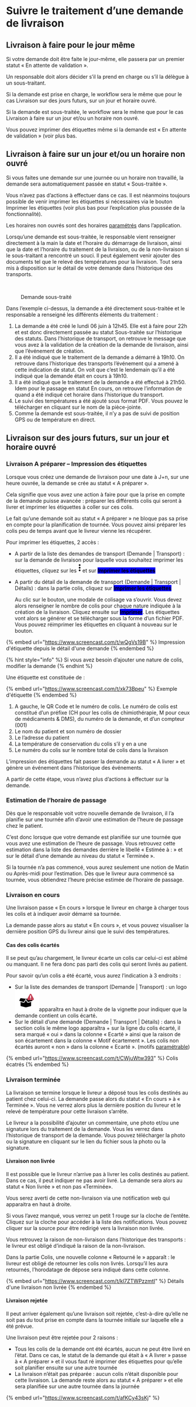 # Suivre le traitement d’une demande de livraison

## Livraison à faire pour le jour même

Si votre demande doit être faite le jour-même, elle passera par un premier statut « En attente de validation ».

Un responsable doit alors décider s’il la prend en charge ou s’il la délègue à un sous-traitant.

Si la demande est prise en charge, le workflow sera le même que pour le cas Livraison sur des jours futurs, sur un jour et horaire ouvré.

Si la demande est sous-traitée, le workflow sera le même que pour le cas Livraison à faire sur un jour et/ou un horaire non ouvré.

Vous pouvez imprimer des étiquettes même si la demande est « En attente de validation » (voir plus bas.

## Livraison à faire sur un jour et/ou un horaire non ouvré

Si vous faites une demande sur une journée ou un horaire non travaillé, la demande sera automatiquement passée en statut « Sous-traitée ».

Vous n’avez pas d’actions à effectuer dans ce cas. Il est néanmoins toujours possible de venir imprimer les étiquettes si nécessaires via le bouton Imprimer les étiquettes (voir plus bas pour l’explication plus poussée de la fonctionnalité).

Les horaires non ouvrés sont des horaires [paramétrés](../../../parametrages/global/heures-travaillees.md#heures-travaillees) dans l’application.

Lorsqu’une demande est sous-traitée, le responsable vient renseigner directement à la main la date et l’horaire du démarrage de livraison, ainsi que la date et l’horaire du traitement de la livraison, ou de la non-livraison si le sous-traitant a rencontré un souci. Il peut également venir ajouter des documents tel que le relevé des températures pour la livraison. Tout sera mis à disposition sur le détail de votre demande dans l’historique des transports.

<figure><img src="../../../.gitbook/assets/demande-sous-traité.png" alt=""><figcaption><p>Demande sous-traité</p></figcaption></figure>

Dans l’exemple ci-dessus, la demande a été directement sous-traitée et le responsable a renseigné les différents éléments du traitement :

1. La demande a été créé le lundi 06 juin à 12h45. Elle est à faire pour 22h et est donc directement passée au statut Sous-traitée sur l’historique des statuts. Dans l’historique de transport, on retrouve le message que vous avez à la validation de la création de la demande de livraison, ainsi que l’événement de création.
2. Il a été indiqué que le traitement de la demande a démarré à 19h10. On retrouve dans l’historique des transports l’événement qui a amené à cette indication de statut. On voit que c’est le lendemain qu’il a été indiqué que la demande était en cours à 19h10.
3. Il a été indiqué que le traitement de la demande a été effectué à 21h50. Idem pour le passage en statut En cours, on retrouve l’information de quand a été indiqué cet horaire dans l’historique du transport.
4. Le suivi des températures a été ajouté sous format PDF. Vous pouvez le télécharger en cliquant sur le nom de la pièce-jointe.
5. Comme la demande est sous-traitée, il n’y a pas de suivi de position GPS ou de température en direct.

## Livraison sur des jours futurs, sur un jour et horaire ouvré

### Livraison A préparer – Impression des étiquettes

Lorsque vous créez une demande de livraison pour une date à J+n, sur une heure ouvrée, la demande se crée au statut « A préparer ».

Cela signifie que vous avez une action à faire pour que la prise en compte de la demande puisse avancée : préparer les différents colis qui seront à livrer et imprimer les étiquettes à coller sur ces colis.

Le fait qu’une demande soit au statut « A préparer » ne bloque pas sa prise en compte pour la planification de tournée. Vous pouvez ainsi préparer les colis peu de temps avant que le livreur vienne les récupérer.

Pour imprimer les étiquettes, 2 accès :

* A partir de la liste des demandes de transport (Demande | Transport) : sur la demande de livraison pour laquelle vous souhaitez imprimer les étiquettes, cliquez sur les<img src="../../../.gitbook/assets/3-points.png" alt="" data-size="line">et sur <mark style="background-color:blue;">**Imprimer les étiquettes**</mark>
*   A partir du détail de la demande de transport (Demande | Transport | Détails) : dans la partie colis, cliquez sur <mark style="background-color:blue;">**Imprimer les étiquettes**</mark>

    Au clic sur le bouton, une modale de colisage va s’ouvrir. Vous devez alors renseigner le nombre de colis pour chaque nature indiquée à la création de la livraison. Cliquez ensuite sur <mark style="background-color:blue;">**Imprimer**</mark>. Les étiquettes vont alors se générer et se télécharger sous la forme d’un fichier PDF. Vous pouvez réimprimer les étiquettes en cliquant à nouveau sur le bouton.

{% embed url="https://www.screencast.com/t/wQgVs19B" %}
Impression d'étiquette depuis le détail d'une demande
{% endembed %}

{% hint style="info" %}
Si vous avez besoin d’ajouter une nature de colis, modifier la demande&#x20;
{% endhint %}

Une étiquette est constituée de :

{% embed url="https://www.screencast.com/t/xk73Bpeu" %}
Exemple d'étiquette
{% endembed %}

1. A gauche, le QR Code et le numéro de colis. Le numéro de colis est constitué d’un préfixe (CH pour les colis de chimiothérapie, M pour ceux de médicaments & DMS), du numéro de la demande, et d’un compteur (001)
2. Le nom du patient et son numéro de dossier
3. Le l’adresse du patient
4. La température de conservation du colis s’il y en a une
5. Le numéro du colis sur le nombre total de colis dans la livraison

L’impression des étiquettes fait passer la demande au statut « A livrer » et génère un événement dans l’historique des événements.

A partir de cette étape, vous n’avez plus d’actions à effectuer sur la demande.

### Estimation de l’horaire de passage

Dès que le responsable voit votre nouvelle demande de livraison, il l’a planifie sur une tournée afin d’avoir une estimation de l’heure de passage chez le patient.

C’est donc lorsque que votre demande est planifiée sur une tournée que vous avez une estimation de l’heure de passage. Vous retrouvez cette estimation dans la liste des demandes derrière le libellé « Estimée à : » et sur le détail d’une demande au niveau du statut « Terminée ».

Si la tournée n’a pas commencé, vous aurez seulement une notion de Matin ou Après-midi pour l’estimation. Dès que le livreur aura commencé sa tournée, vous obtiendrez l’heure précise estimée de l’horaire de passage.

### Livraison en cours

Une livraison passe « En cours » lorsque le livreur en charge à charger tous les colis et à indiquer avoir démarré sa tournée.

La demande passe alors au statut « En cours », et vous pouvez visualiser la dernière position GPS du livreur ainsi que le suivi des températures.

#### **Cas des colis écartés**

Il se peut qu’au chargement, le livreur écarte un colis car celui-ci est abîmé ou manquant. Il ne fera donc pas parti des colis qui seront livrés au patient.

Pour savoir qu’un colis a été écarté, vous aurez l’indication à 3 endroits :

* Sur la liste des demandes de transport (Demande | Transport) : un logo <img src="../../../.gitbook/assets/colis-écarté.png" alt="" data-size="line">apparaîtra en haut à droite de la vignette pour indiquer que la demande contient un colis écarte&#x301;**.**
* Sur le détail d’une demande (Demande | Transport | Détails) : dans la section colis le même logo apparaîtra + sur la ligne du colis écarté, il sera marqué « oui » dans la colonne « Ecarté » ainsi que la raison de son écartement dans la colonne « Motif écartement ». Les colis non écartés auront « non » dans la colonne « Ecarté ». (motifs [paramétrable](../../parametrage/tournees.md#colis-ecartes))

{% embed url="https://www.screencast.com/t/CWjuWtw393" %}
Colis écatrés
{% endembed %}

### Livraison terminée

La livraison se termine lorsque le livreur a déposé tous les colis destinés au patient chez celui-ci. La demande passe alors du statut « En cours » à « Terminée ». Vous ne verrez alors plus la dernière position du livreur et le relevé de température pour cette livraison s’arrête.

Le livreur a la possibilité d’ajouter un commentaire, une photo et/ou une signature lors du traitement de la demande. Vous les verrez dans l’historique de transport de la demande. Vous pouvez télécharger la photo ou la signature en cliquant sur le lien du fichier sous la photo ou la signature.

#### Livraison non livrée

Il est possible que le livreur n’arrive pas à livrer les colis destinés au patient. Dans ce cas, il peut indiquer ne pas avoir livré. La demande sera alors au statut « Non livrée » et non pas «Terminée».

Vous serez averti de cette non-livraison via une notification web qui apparaitra en haut à droite.

Si vous l’avez manqué, vous verrez un petit 1 rouge sur la cloche de l’entête. Cliquez sur la cloche pour accéder à la liste des notifications. Vous pouvez cliquer sur la source pour être redirigé vers la livraison non livrée.

Vous retrouvez la raison de non-livraison dans l’historique des transports : le livreur est obligé d’indiqué la raison de la non-livraison.

Dans la partie Colis, une nouvelle colonne « Retourné le » apparaît : le livreur est obligé de retourner les colis non livrés. Lorsqu’il les aura retournés, l’horodatage de dépose sera indiqué dans cette colonne.

{% embed url="https://www.screencast.com/t/kl7ZTWPzzmtI" %}
Détails d'une livraison non livrée
{% endembed %}

#### Livraison rejetée

Il peut arriver également qu’une livraison soit rejetée, c’est-à-dire qu’elle ne soit pas du tout prise en compte dans la tournée initiale sur laquelle elle a été prévue.

Une livraison peut être rejetée pour 2 raisons :

* Tous les colis de la demande ont été écartés, aucun ne peut être livré en l’état. Dans ce cas, le statut de la demande qui était à « A livrer » passe à « A préparer » et il vous faut ré imprimer des étiquettes pour qu’elle soit planifier ensuite sur une autre tournée
* La livraison n’était pas préparée : aucun colis n’était disponible pour cette livraison. La demande reste alors au statut « A préparer » et elle sera planifiée sur une autre tournée dans la journée

{% embed url="https://www.screencast.com/t/afKCy43sKj" %}

